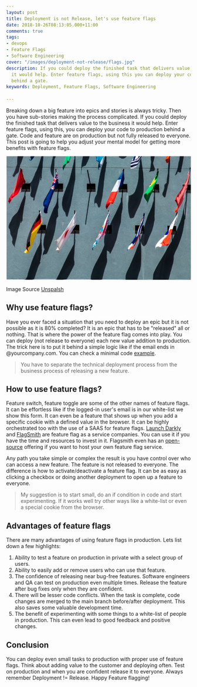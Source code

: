 ```yaml
---
layout: post
title: Deployment is not Release, let's use feature flags
date: 2018-10-26T08:13:05.000+11:00
comments: true
tags:
- devops
- Feature Flags
- Software Engineering
cover: "/images/deployment-not-release/flags.jpg"
description: If you could deploy the finished task that delivers value to the business
  it would help. Enter feature flags, using this you can deploy your code to production
  behind a gate.
keywords: Deployment, Feature Flags, Software Engineering

---
```

Breaking down a big feature into epics and stories is always tricky. Then you have sub-stories making the process complicated. If you could deploy the finished task that delivers value to the business it would help. Enter feature flags, using this, you can deploy your code to production behind a gate. Code and feature are on production but not fully released to everyone. This post is going to help you adjust your mental model for getting more benefits with feature flags.

<img class="center" loading="lazy" src="/images/deployment-not-release/flags.jpg" title="Deployment is not Release, lets use feature flags" alt="Deployment is not Release, lets use feature flags"> 

Image Source [Unspalsh](https://unsplash.com/photos/jCBzW_Q_UGI)

<!-- more -->

## Why use feature flags?

Have you ever faced a situation that you need to deploy an epic but it is not possible as it is 80% completed? It is an epic that has to be "released" all or nothing. That is where the power of the feature flag comes into play. You can deploy (not release to everyone) each new value addition to production. The trick here is to put it behind a simple logic like if the email ends in @yourcompany.com. You can check a minimal code [example](/blog/2016/09/how-to-do-a-minimum-viable-feature-switch/).

> You have to separate the technical deployment process from the business process of releasing a new feature.

## How to use feature flags?

Feature switch, feature toggle are some of the other names of feature flags. It can be effortless like if the logged-in user's email is in our white-list we show this form. It can even be a feature that shows up when you add a specific cookie with a defined value in the browser. It can be highly orchestrated too with the use of a SAAS for feature flags. [Launch Darkly](https://launchdarkly.com/) and [FlagSmith](https://flagsmith.com/) are feature flag as a service companies. You can use it if you have the time and resources to invest in it. Flagsmith even has an [open-source](https://flagsmith.com/open-source/) offering if you want to host your own feature flag service.

Any path you take simple or complex the result is you have control over who can access a new feature. The feature is not released to everyone. The difference is how to activate/deactivate a feature flag. It can be as easy as clicking a checkbox or doing another deployment to open up a feature to everyone.

> My suggestion is to start small, do an if condition in code and start experimenting. If it works well try other ways like a white-list or even a special cookie from the browser.

## Advantages of feature flags

There are many advantages of using feature flags in production. Lets list down a few highlights:

1. Ability to test a feature on production in private with a select group of users.
2. Ability to easily add or remove users who can use that feature.
3. The confidence of releasing near bug-free features. Software engineers and QA can test on production even multiple times. Release the feature after bug fixes only when they are confident.
4. There will be lesser code conflicts. When the task is complete, code changes are merged to the main branch before/after deployment. This also saves some valuable development time.
5. The benefit of experimenting with some things to a white-list of people in production. This can even lead to good feedback and positive changes.

## Conclusion

You can deploy even small tasks to production with proper use of feature flags. Think about adding value to the customer and deploying often. Test on production and when you are confident release it to everyone. Always remember Deployment != Release. Happy Feature flagging!